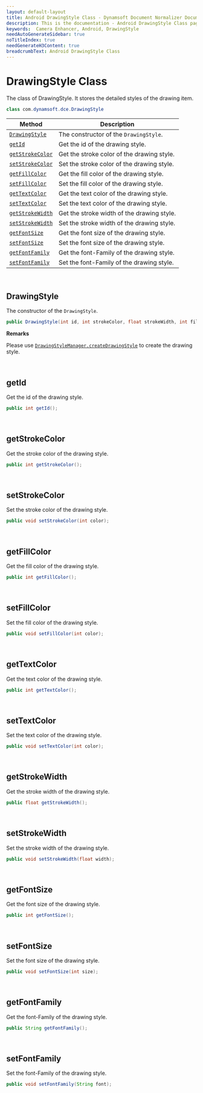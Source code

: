 ```yaml
---
layout: default-layout
title: Android DrawingStyle Class - Dynamsoft Document Normalizer Documents
description: This is the documentation - Android DrawingStyle Class page of Dynamsoft Camera Enhancer.
keywords:  Camera Enhancer, Android, DrawingStyle
needAutoGenerateSidebar: true
noTitleIndex: true
needGenerateH3Content: true
breadcrumbText: Android DrawingStyle Class
---
```


# DrawingStyle Class

The class of DrawingStyle. It stores the detailed styles of the drawing item.

```java
class com.dynamsoft.dce.DrawingStyle 
```

| Method | Description |
| ------ | ----------- |
| [`DrawingStyle`](#drawingstyle) | The constructor of the `DrawingStyle`. |
| [`getId`](#getid) | Get the id of the drawing style. |
| [`getStrokeColor`](#getstrokecolor) | Get the stroke color of the drawing style. |
| [`setStrokeColor`](#setstrokecolor) | Set the stroke color of the drawing style. |
| [`getFillColor`](#getfillcolor) | Get the fill color of the drawing style. |
| [`setFillColor`](#setfillcolor) | Set the fill color of the drawing style. |
| [`getTextColor`](#gettextcolor) | Get the text color of the drawing style. |
| [`setTextColor`](#settextcolor) | Set the text color of the drawing style. |
| [`getStrokeWidth`](#getstrokewidth) | Get the stroke width of the drawing style. |
| [`setStrokeWidth`](#setstrokewidth) | Set the stroke width of the drawing style. |
| [`getFontSize`](#getfontsize) | Get the font size of the drawing style. |
| [`setFontSize`](#setfontsize) | Set the font size of the drawing style. |
| [`getFontFamily`](#getfontfamily) | Get the font-Family of the drawing style. |
| [`setFontFamily`](#setfontfamily) | Set the font-Family of the drawing style. |

&nbsp;

## DrawingStyle

The constructor of the `DrawingStyle`.

```java
public DrawingStyle(int id, int strokeColor, float strokeWidth, int fillColor, int textColor, int fontSize, String fontFamily);
```

**Remarks**

Please use [`DrawingStyleManager.createDrawingStyle`](drawingstylemanager.md#createdrawingstyle) to create the drawing style.

&nbsp;

## getId

Get the id of the drawing style.

```java
public int getId();
```

&nbsp;

## getStrokeColor

Get the stroke color of the drawing style.

```java
public int getStrokeColor();
```

&nbsp;

## setStrokeColor

Set the stroke color of the drawing style.

```java
public void setStrokeColor(int color);
```

&nbsp;

## getFillColor

Get the fill color of the drawing style.

```java
public int getFillColor();
```

&nbsp;

## setFillColor

Set the fill color of the drawing style.

```java
public void setFillColor(int color);
```

&nbsp;

## getTextColor

Get the text color of the drawing style.

```java
public int getTextColor();
```

&nbsp;

## setTextColor

Set the text color of the drawing style.

```java
public void setTextColor(int color);
```

&nbsp;

## getStrokeWidth

Get the stroke width of the drawing style.

```java
public float getStrokeWidth();
```

&nbsp;

## setStrokeWidth

Set the stroke width of the drawing style.

```java
public void setStrokeWidth(float width);
```

&nbsp;

## getFontSize

Get the font size of the drawing style.

```java
public int getFontSize();
```

&nbsp;

## setFontSize

Set the font size of the drawing style.

```java
public void setFontSize(int size);
```

&nbsp;

## getFontFamily

Get the font-Family of the drawing style.

```java
public String getFontFamily();
```

&nbsp;

## setFontFamily

Set the font-Family of the drawing style.

```java
public void setFontFamily(String font);
```
